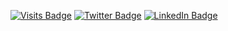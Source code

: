 [![Visits Badge](https://badges.pufler.dev/visits/slals/slals)](https://blocs.fr)
[![Twitter Badge](https://img.shields.io/badge/Twitter-Profile-informational?style=flat&logo=twitter&logoColor=white&color=1CA2F1)](https://twitter.com/_blocs)
[![LinkedIn Badge](https://img.shields.io/badge/LinkedIn-Profile-informational?style=flat&logo=linkedin&logoColor=white&color=0D76A8)](https://www.linkedin.com/in/serrajonathan/)

<!-- BLOG-POST-LIST:START -->

<!-- BLOG-POST-LIST:END -->

<!-- Pinned Repositories -->

